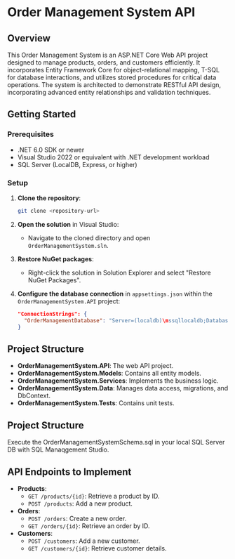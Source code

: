 
# Order Management System API

## Overview

This Order Management System is an ASP.NET Core Web API project designed to manage products, orders, and customers efficiently. It incorporates Entity Framework Core for object-relational mapping, T-SQL for database interactions, and utilizes stored procedures for critical data operations. The system is architected to demonstrate RESTful API design, incorporating advanced entity relationships and validation techniques.

## Getting Started

### Prerequisites

- .NET 6.0 SDK or newer
- Visual Studio 2022 or equivalent with .NET development workload
- SQL Server (LocalDB, Express, or higher)

### Setup

1. **Clone the repository**:
   ```bash
   git clone <repository-url>
   ```

2. **Open the solution** in Visual Studio:
   - Navigate to the cloned directory and open `OrderManagementSystem.sln`.

3. **Restore NuGet packages**:
   - Right-click the solution in Solution Explorer and select "Restore NuGet Packages".

4. **Configure the database connection** in `appsettings.json` within the `OrderManagementSystem.API` project:
   ```json
   "ConnectionStrings": {
     "OrderManagementDatabase": "Server=(localdb)\mssqllocaldb;Database=OrderManagementDb;Trusted_Connection=True;"
   }
   ```

## Project Structure

- **OrderManagementSystem.API**: The web API project.
- **OrderManagementSystem.Models**: Contains all entity models.
- **OrderManagementSystem.Services**: Implements the business logic.
- **OrderManagementSystem.Data**: Manages data access, migrations, and DbContext.
- **OrderManagementSystem.Tests**: Contains unit tests.

## Project Structure

Execute the OrderManagementSystemSchema.sql in your local SQL Server DB with SQL Manaqgement Studio.

## API Endpoints to Implement

- **Products**:
  - `GET /products/{id}`: Retrieve a product by ID.
  - `POST /products`: Add a new product.
- **Orders**:
  - `POST /orders`: Create a new order.
  - `GET /orders/{id}`: Retrieve an order by ID.
- **Customers**:
  - `POST /customers`: Add a new customer.
  - `GET /customers/{id}`: Retrieve customer details.

